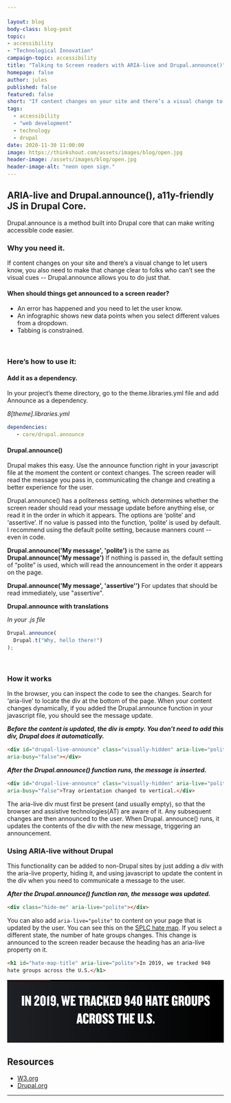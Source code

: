 ```yaml
---

layout: blog
body-class: blog-post
topic: 
- accessibility
- "Technological Innovation"
campaign-topic: accessibility
title: "Talking to Screen readers with ARIA-live and Drupal.announce()"
homepage: false
author: jules
published: false
featured: false
short: "If content changes on your site and there’s a visual change to let users know, you need to make that change clear to folks who can’t see the visual cues. Drupal.announce is a JS method built into Drupal core that can make this easy."
tags:
  - accessibility
  - "web development"
  - technology
  - drupal
date: 2020-11-30 11:00:00
image: https://thinkshout.com/assets/images/blog/open.jpg
header-image: /assets/images/blog/open.jpg
header-image-alt: "neon open sign."
---
```

## ARIA-live and Drupal.announce(), a11y-friendly JS in Drupal Core.
Drupal.announce is a method built into Drupal core that can make writing accessible code easier.


### Why you need it.
If content changes on your site and there’s a visual change to let users know, you also need to make that change clear to folks who can’t see the visual cues -- Drupal.announce allows you to do just that.

#### When should things get announced to a screen reader?
- An error has happened and you need to let the user know.
- An infographic shows new data points when you select different values from a dropdown.
- Tabbing is constrained.
<br />

### Here’s how to use it:

#### Add it as a dependency.
In your project’s theme directory, go to the theme.libraries.yml file and add Announce as a dependency.

*8[theme].libraries.yml*
~~~yaml
dependencies:
   - core/drupal.announce
~~~

#### Drupal.announce()
Drupal makes this easy. Use the announce function right in your javascript file at the moment the content or context changes. The screen reader will read the message you pass in, communicating the change and creating a better experience for the user.

Drupal.announce() has a politeness setting, which determines whether the screen reader should read your message update before anything else, or read it in the order in which it appears. The options are ‘polite’ and ‘assertive’. If no value is passed into the function, ‘polite’ is used by default. I recommend using the default polite setting, because manners count -- even in code.

**Drupal.announce('My message', 'polite')** is the same as **Drupal.announce('My message')**
If nothing is passed in, the default setting of “polite” is used, which will read the announcement in the order it appears on the page.

**Drupal.announce('My message', 'assertive'’)**
For updates that should be read immediately, use "assertive".

**Drupal.announce with translations**

*In your .js file*
~~~javascript
Drupal.announce(
  Drupal.t("Why, hello there!")
);
~~~
<br />

### How it works

In the browser, you can inspect the code to see the changes. Search for ‘aria-live’ to locate the div at the bottom of the page. When your content changes dynamically, if you added the Drupal.announce function in your javascript file, you should see the message update.

***Before the content is updated, the div is empty. You don’t need to add this div, Drupal does it automatically.***
~~~html
<div id="drupal-live-announce" class="visually-hidden" aria-live="polite"
aria-busy="false"></div>
~~~
***After the Drupal.announce() function runs, the message is inserted.***
~~~html
<div id="drupal-live-announce" class="visually-hidden" aria-live="polite"
aria-busy="false">Tray orientation changed to vertical.</div>
~~~

The aria-live div must first be present (and usually empty), so that the browser and assistive technologies(AT) are aware of it. Any subsequent changes are then announced to the user. When Drupal. announce() runs, it updates the contents of the div with the new message, triggering an announcement.
<br />

### Using ARIA-live without Drupal

This functionality can be added to non-Drupal sites by just adding a div with the aria-live property, hiding it, and using javascript to update the content in the div when you need to communicate a message to the user.

***After the Drupal.announce() function ran, the message was updated.***
~~~html
<div class="hide-me" aria-live="polite"></div>
~~~

You can also add `aria-live="polite"` to content on your page that is updated by the user. You can see this on the [SPLC hate map](https://www.splcenter.org/hate-map). If you select a different state, the number of hate groups changes. This change is announced to the screen reader because the heading has an aria-live property on it.

~~~html
<h1 id="hate-map-title" aria-live="polite">In 2019, we tracked 940
hate groups across the U.S.</h1>
~~~

![hate map announcement using aria-live](/assets/images/blog/access.1.png)

## Resources

- [W3.org](https://www.w3.org/TR/WCAG20-TECHS/ARIA19.html)
- [Drupal.org](https://www.drupal.org/docs/8/api/javascript-api/accessibility-tools-for-javascript-in-drupal-8)

---
